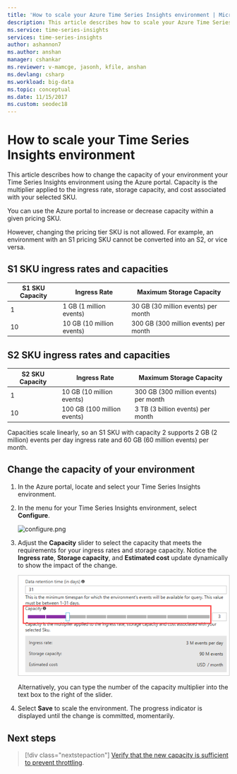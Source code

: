 ```yaml
---
title: 'How to scale your Azure Time Series Insights environment | Microsoft Docs'
description: This article describes how to scale your Azure Time Series Insights environment. Use the Azure portal to add or subtract capacity within a pricing SKU. 
ms.service: time-series-insights
services: time-series-insights
author: ashannon7
ms.author: anshan
manager: cshankar
ms.reviewer: v-mamcge, jasonh, kfile, anshan
ms.devlang: csharp
ms.workload: big-data
ms.topic: conceptual
ms.date: 11/15/2017
ms.custom: seodec18
---
```

# How to scale your Time Series Insights environment

This article describes how to change the capacity of your environment your Time Series Insights environment using the Azure portal. Capacity is the multiplier applied to the ingress rate, storage capacity, and cost associated with your selected SKU. 

You can use the Azure portal to increase or decrease capacity within a given pricing SKU. 

However, changing the pricing tier SKU is not allowed. For example, an environment with an S1 pricing SKU cannot be converted into an S2, or vice versa. 


## S1 SKU ingress rates and capacities

| S1 SKU Capacity | Ingress Rate | Maximum Storage Capacity
| --- | --- | --- |
| 1 | 1 GB (1 million events) | 30 GB (30 million events) per month |
| 10 | 10 GB (10 million events) | 300 GB (300 million events) per month |

## S2 SKU ingress rates and capacities

| S2 SKU Capacity | Ingress Rate | Maximum Storage Capacity
| --- | --- | --- |
| 1 | 10 GB (10 million events) | 300 GB (300 million events) per month |
| 10 | 100 GB (100 million events) | 3 TB (3 billion events) per month |

Capacities scale linearly, so an S1 SKU with capacity 2 supports 2 GB (2 million) events per day ingress rate and 60 GB (60 million events) per month.

## Change the capacity of your environment
1. In the Azure portal, locate and select your Time Series Insights environment. 

2. In the menu for your Time Series Insights environment, select **Configure**.

   ![configure.png](media/scale-your-environment/configure.png)

3. Adjust the **Capacity** slider to select the capacity that meets the requirements for your ingress rates and storage capacity. Notice the **Ingress rate**, **Storage capacity**, and **Estimated cost** update dynamically to show the impact of the change. 

   ![Slider](media/scale-your-environment/slider.png)

   Alternatively, you can type the number of the capacity multiplier into the text box to the right of the slider. 

4. Select **Save** to scale the environment. The progress indicator is displayed until the change is committed, momentarily. 

## Next steps
> [!div class="nextstepaction"]
> [Verify that the new capacity is sufficient to prevent throttling](time-series-insights-diagnose-and-solve-problems.md).
